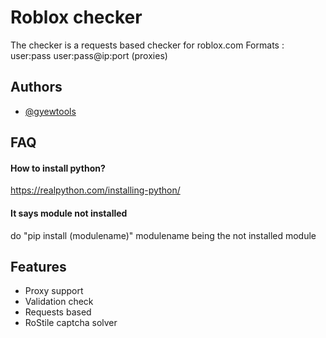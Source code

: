 
# Roblox checker

The checker is a requests based checker for roblox.com
Formats :
user:pass
user:pass@ip:port (proxies)


## Authors

- [@gyewtools](https://www.github.com/gyewtools)


## FAQ

#### How to install python?

https://realpython.com/installing-python/

#### It says module not installed

do "pip install (modulename)"
modulename being the not installed module

## Features

- Proxy support
- Validation check
- Requests based
- RoStile captcha solver

